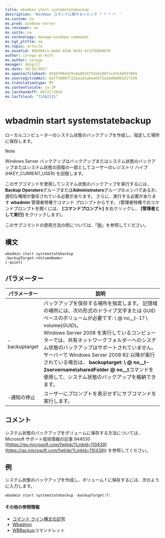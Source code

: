 ```yaml
---
title: wbadmin start systemstatebackup
description: 'Windows コマンドに関するトピック * * * *- '
ms.custom: na
ms.prod: windows-server
ms.reviewer: na
ms.suite: na
ms.technology: manage-windows-commands
ms.tgt_pltfrm: na
ms.topic: article
ms.assetid: 998366c1-0a64-45e6-9ed3-4c3f5b8406f0
author: coreyp-at-msft
ms.author: coreyp
manager: dongill
ms.date: 10/16/2017
ms.openlocfilehash: 0244f984d29c8a802475d2dc08f1cdfe4495f0b9
ms.sourcegitcommit: 6aff3d88ff22ea141a6ea6572a5ad8dd6321f199
ms.translationtype: MT
ms.contentlocale: ja-JP
ms.lasthandoff: 09/27/2019
ms.locfileid: "71362231"
---
```

# <a name="wbadmin-start-systemstatebackup"></a>wbadmin start systemstatebackup



ローカルコンピューターのシステム状態のバックアップを作成し、指定した場所に保存します。

> [!NOTE]
> Windows Server バックアップはバックアップまたはシステム状態のバックアップまたはシステム状態の回復の一部としてユーザーのレジストリ ハイブ (HKEY_CURRENT_USER) を回復します。

このサブコマンドを使用してシステム状態のバックアップを実行するには、 **Backup Operators**グループまたは**Administrators**グループのメンバであるか、適切な権限が委任されている必要があります。 さらに、実行する必要があります **wbadmin** 管理者特権でコマンド プロンプトからです。 (管理者特権でのコマンドプロンプトを開くには、 **[コマンドプロンプト]** を右クリックし、 **[管理者として実行]** をクリックします)。

このサブコマンドの使用方法の例については、「[例](#BKMK_examples)」を参照してください。

## <a name="syntax"></a>構文

```
wbadmin start systemstatebackup
-backupTarget:<VolumeName>
[-quiet]
```

## <a name="parameters"></a>パラメーター

|   パラメーター   |                                                                                                                                                                                                                      説明                                                                                                                                                                                                                      |
|---------------|-------------------------------------------------------------------------------------------------------------------------------------------------------------------------------------------------------------------------------------------------------------------------------------------------------------------------------------------------------------------------------------------------------------------------------------------------------|
| -backuptarget | バックアップを保存する場所を指定します。 記憶域の場所には、次の形式のドライブ文字または GUID ベースのボリュームが必要です: \\ @ no__t-1? \ volume{*GUID*}。</br>Windows Server 2008 を実行しているコンピューターでは、共有ネットワークフォルダーへのシステム状態のバックアップはサポートされていません。 サーバーで Windows Server 2008 R2 以降が実行されている場合は、 **backuptarget: \\ @ no__t-2servername\sharedFolder @ no__t**コマンドを使用して、システム状態のバックアップを格納できます。 |
|    -通知の停止     |                                                                                                                                                                                                   ユーザーにプロンプトを表示せずにサブコマンドを実行します。                                                                                                                                                                                                    |

## <a name="remarks"></a>コメント

システム状態のバックアップをボリュームに保存する方法については、Microsoft サポート技術情報の記事 944530 ([https://go.microsoft.com/fwlink/?LinkId=110439](https://go.microsoft.com/fwlink/?LinkId=110439)) を参照してください。

## <a name="BKMK_examples"></a>例

システム状態のバックアップを作成し、ボリューム f に保存するには、次のように入力します。
```
wbadmin start systemstatebackup -backupTarget:f:
```

#### <a name="additional-references"></a>その他の参照情報

-   [コマンド ライン構文の記号](command-line-syntax-key.md)
-   [Wbadmin](wbadmin.md)
-   [WBBackup](https://technet.microsoft.com/library/jj902459.aspx)コマンドレット